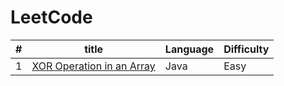 # LeetCode	

| # | title | Language | Difficulty |
| ------------- | ------------- | ------------- | ------------- |
| 1 | [	XOR Operation in an Array](https://leetcode.com/problems/xor-operation-in-an-array/) | Java | Easy |